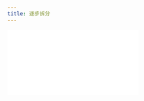 ```yaml
---
title: 逐步拆分
---
```


<code src="./walkSplit" title="在线演示"></code>

<embed src="../_js_docs/walkSplit.md"></embed>
